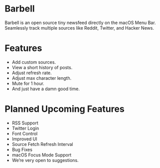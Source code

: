 # Barbell

Barbell is an open source tiny newsfeed directly on the macOS Menu Bar.
Seamlessly track multiple sources like
Reddit, Twitter, and Hacker News.

# Features

- Add custom sources.
- View a short history of posts.
- Adjust refresh rate.
- Adjust max character length.
- Mute for 1 hour.
- And just have a damn good time.

# Planned Upcoming Features

- RSS Support
- Twitter Login
- Font Control
- Improved UI
- Source Fetch Refresh Interval
- Bug Fixes
- macOS Focus Mode Support
- We’re very open to suggestions.

